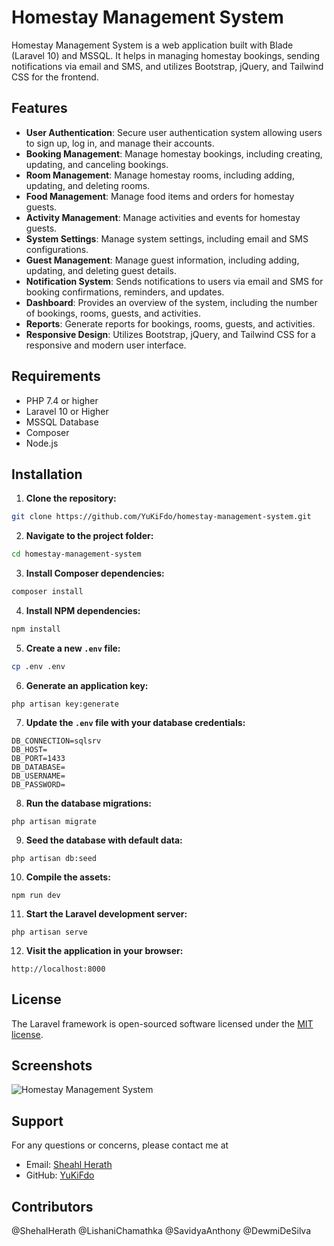 # Homestay Management System

Homestay Management System is a web application built with Blade (Laravel 10) and MSSQL. It helps in managing homestay bookings, sending notifications via email and SMS, and utilizes Bootstrap, jQuery, and Tailwind CSS for the frontend.

## Features

- <b>User Authentication</b>: Secure user authentication system allowing users to sign up, log in, and manage their accounts.
- <b>Booking Management</b>: Manage homestay bookings, including creating, updating, and canceling bookings.
- <b>Room Management</b>: Manage homestay rooms, including adding, updating, and deleting rooms.
- <b>Food Management</b>: Manage food items and orders for homestay guests.
- <b>Activity Management</b>: Manage activities and events for homestay guests.
- <b>System Settings</b>: Manage system settings, including email and SMS configurations.
- <b>Guest Management</b>: Manage guest information, including adding, updating, and deleting guest details.
- <b>Notification System</b>: Sends notifications to users via email and SMS for booking confirmations, reminders, and updates.
- <b>Dashboard</b>: Provides an overview of the system, including the number of bookings, rooms, guests, and activities.
- <b>Reports</b>: Generate reports for bookings, rooms, guests, and activities.
- <b>Responsive Design</b>: Utilizes Bootstrap, jQuery, and Tailwind CSS for a responsive and modern user interface.

## Requirements

- PHP 7.4 or higher
- Laravel 10 or Higher
- MSSQL Database
- Composer
- Node.js

## Installation

1. **Clone the repository:**

```bash
git clone https://github.com/YuKiFdo/homestay-management-system.git
```

2. **Navigate to the project folder:**

```bash
cd homestay-management-system
```

3. **Install Composer dependencies:**

```bash
composer install
```

4. **Install NPM dependencies:**

```bash
npm install
```

5. **Create a new `.env` file:**

```bash
cp .env .env
```

6. **Generate an application key:**

```
php artisan key:generate
```

7. **Update the `.env` file with your database credentials:**

```
DB_CONNECTION=sqlsrv
DB_HOST=
DB_PORT=1433
DB_DATABASE=
DB_USERNAME=
DB_PASSWORD=
```

8. **Run the database migrations:**

```
php artisan migrate
```

9. **Seed the database with default data:**

```
php artisan db:seed
```

10. **Compile the assets:**

```
npm run dev
```

11. **Start the Laravel development server:**

```
php artisan serve
```

12. **Visit the application in your browser:**

```
http://localhost:8000
```

## License

The Laravel framework is open-sourced software licensed under the [MIT license](https://opensource.org/licenses/MIT).

## Screenshots

![Homestay Management System](https://user-images.githubusercontent.com/54688413/139593073-3b3b3b3b-1b3b-4b3b-8b3b-3b3b3b3b3b3b.png)

## Support

For any questions or concerns, please contact me at

- Email: [Sheahl Herath](mailto:sheahldev@outlook.com)
- GitHub: [YuKiFdo](https://github.com/YuKiFdo/)
  
## Contributors

@ShehalHerath
@LishaniChamathka
@SavidyaAnthony
@DewmiDeSilva

